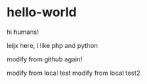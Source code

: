 # hello-world

hi humans!

leijx here, i like php and python

modify from github again!

modify from local test
modify from local test2